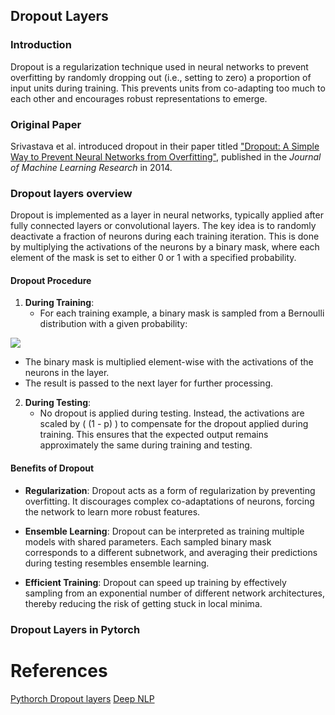 ## Dropout Layers

### Introduction

Dropout is a regularization technique used in neural networks to prevent overfitting by randomly dropping out (i.e., setting to zero) a proportion of input units during training. This prevents units from co-adapting too much to each other and encourages robust representations to emerge.

### Original Paper

Srivastava et al. introduced dropout in their paper titled ["Dropout: A Simple Way to Prevent Neural Networks from Overfitting"](http://www.jmlr.org/papers/volume15/srivastava14a/srivastava14a.pdf), published in the *Journal of Machine Learning Research* in 2014.

### Dropout layers overview

Dropout is implemented as a layer in neural networks, typically applied after fully connected layers or convolutional layers. The key idea is to randomly deactivate a fraction of neurons during each training iteration. This is done by multiplying the activations of the neurons by a binary mask, where each element of the mask is set to either 0 or 1 with a specified probability.

#### Dropout Procedure

1. **During Training**: 
   - For each training example, a binary mask is sampled from a Bernoulli distribution with a given probability:
<img src="https://render.githubusercontent.com/render/math?math=f(k;p)%20=%20%0A%20%20%20%20%5Cbegin%7Bcases%7D%0A%20%20%20%20%20%20p%20%20%20%20%20%20%26%20%5Ctext%7Bif%20%7D%20k%20%3D%201%2C%20%5C%5C%0A%20%20%20%20%20%201%20-%20p%20%26%20%5Ctext%7Bif%20%7D%20k%20%3D%200.%0A%20%20%20%20%5Cend%7Bcases%7D">


     
   - The binary mask is multiplied element-wise with the activations of the neurons in the layer.
   - The result is passed to the next layer for further processing.

2. **During Testing**:
   - No dropout is applied during testing. Instead, the activations are scaled by \( (1 - p) \) to compensate for the dropout applied during training. This ensures that the expected output remains approximately the same during training and testing.

#### Benefits of Dropout

- **Regularization**: Dropout acts as a form of regularization by preventing overfitting. It discourages complex co-adaptations of neurons, forcing the network to learn more robust features.
  
- **Ensemble Learning**: Dropout can be interpreted as training multiple models with shared parameters. Each sampled binary mask corresponds to a different subnetwork, and averaging their predictions during testing resembles ensemble learning.

- **Efficient Training**: Dropout can speed up training by effectively sampling from an exponential number of different network architectures, thereby reducing the risk of getting stuck in local minima.

### Dropout Layers in Pytorch


# References
[Pythorch Dropout layers](https://pytorch.org/docs/stable/nn.html#dropout-layers)
[Deep NLP](http://www.deepnlp.org/blog/probability-distribution-formulas)
